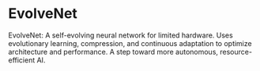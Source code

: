 # EvolveNet
EvolveNet: A self-evolving neural network for limited hardware. Uses evolutionary learning, compression, and continuous adaptation to optimize architecture and performance. A step toward more autonomous, resource-efficient AI.
